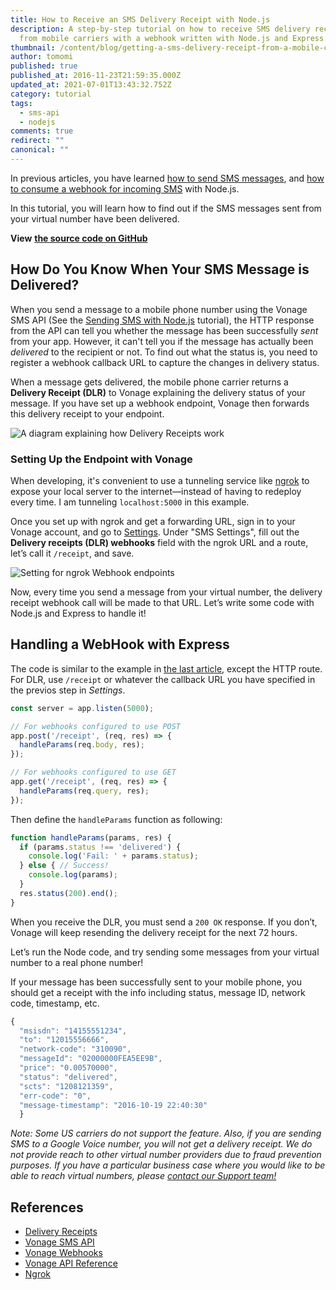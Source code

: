 ```yaml
---
title: How to Receive an SMS Delivery Receipt with Node.js
description: A step-by-step tutorial on how to receive SMS delivery receipts
  from mobile carriers with a webhook written with Node.js and Express.js
thumbnail: /content/blog/getting-a-sms-delivery-receipt-from-a-mobile-carrier-with-node-js-dr/sms-delivery-node.png
author: tomomi
published: true
published_at: 2016-11-23T21:59:35.000Z
updated_at: 2021-07-01T13:43:32.752Z
category: tutorial
tags:
  - sms-api
  - nodejs
comments: true
redirect: ""
canonical: ""
---
```

In previous articles, you have learned [how to send SMS messages](https://learn.vonage.com/blog/2016/10/19/how-to-send-sms-messages-with-node-js-and-express-dr/), and [how to consume a webhook for incoming SMS](https://learn.vonage.com/blog/2016/10/27/receive-sms-messages-node-js-express-dr/) with Node.js.  

In this tutorial, you will learn how to find out if the SMS messages sent from your virtual number have been delivered.

**View** **[the source code on GitHub](https://github.com/Vonage/vonage-node-code-snippets/blob/master/sms/dlr-express.js)**

## How Do You Know When Your SMS Message is Delivered?

When you send a message to a mobile phone number using the Vonage SMS API (See the [Sending SMS with Node.js](https://learn.vonage.com/blog/2016/10/19/how-to-send-sms-messages-with-node-js-and-express-dr/) tutorial), the HTTP response from the API can tell you whether the message has been successfully *sent* from your app. However, it can't tell you if the message has actually been *delivered* to the recipient or not. To find out what the status is, you need to register a webhook callback URL to capture the changes in delivery status.

When a message gets delivered, the mobile phone carrier returns a **Delivery Receipt (DLR)** to Vonage  explaining the delivery status of your message. If you have set up a webhook endpoint, Vonage then forwards this delivery receipt to your endpoint.

![A diagram explaining how Delivery Receipts work](/content/blog/how-to-receive-an-sms-delivery-receipt-with-node-js/diagram-dlr-vonage.png "A diagram explaining how Delivery Receipts work")

### Setting Up the Endpoint with Vonage

When developing, it's convenient to use a tunneling service like [ngrok](https://ngrok.com/) to expose your local server to the internet—instead of having to redeploy every time. I am tunneling `localhost:5000` in this example.

Once you set up with ngrok and get a forwarding URL, sign in to your Vonage account, and go to [Settings](https://dashboard.nexmo.com/settings). Under "SMS Settings", fill out the **Delivery receipts (DLR) webhooks** field with the ngrok URL and a route, let’s call it `/receipt`, and save.

![Setting for ngrok Webhook endpoints](/content/blog/how-to-receive-an-sms-delivery-receipt-with-node-js/webhook-delivery-endpoint.png "Setting for ngrok Webhook endpoints")

Now, every time you send a message from your virtual number, the delivery receipt webhook call will be made to that URL. Let’s write some code with Node.js and Express to handle it!

## Handling a WebHook with Express

The code is similar to the example in [the last article](https://learn.vonage.com/blog/2016/10/27/receive-sms-messages-node-js-express-dr/), except the HTTP route. For DLR, use `/receipt` or whatever the callback URL you have specified in the previos step in *Settings*.

```javascript
const server = app.listen(5000);

// For webhooks configured to use POST
app.post('/receipt', (req, res) => {
  handleParams(req.body, res);
});

// For webhooks configured to use GET
app.get('/receipt', (req, res) => {
  handleParams(req.query, res);
});
```

Then define the `handleParams` function as following:

```javascript
function handleParams(params, res) {
  if (params.status !== 'delivered') {
    console.log('Fail: ' + params.status);
  } else { // Success!
    console.log(params);
  }
  res.status(200).end();
}
```

When you receive the DLR, you must send a `200 OK` response. If you don’t, Vonage will keep resending the delivery receipt for the next 72 hours.

Let’s run the Node code, and try sending some messages from your virtual number to a real phone number! 

If your message has been successfully sent to your mobile phone, you should get a receipt with the info including status, message ID, network code, timestamp, etc.

```javascript
{
  "msisdn": "14155551234",
  "to": "12015556666",
  "network-code": "310090",
  "messageId": "02000000FEA5EE9B",
  "price": "0.00570000",
  "status": "delivered",
  "scts": "1208121359",
  "err-code": "0",
  "message-timestamp": "2016-10-19 22:40:30"
  }
```

*Note: Some US carriers do not support the feature. Also, if you are sending SMS to a Google Voice number, you will not get a delivery receipt. We do not provide reach to other virtual number providers due to fraud prevention purposes. If you have a particular business case where you would like to be able to reach virtual numbers, please [contact our Support team!](https://www.vonage.com/communications-apis/campaigns/contact-us/)*

## References

* [Delivery Receipts](https://developer.vonage.com/messaging/sms/guides/delivery-receipts)
* [Vonage SMS API](https://developer.vonage.com/messaging/sms/overview)
* [Vonage Webhooks](https://developer.vonage.com/concepts/guides/webhooks)
* [Vonage API Reference](https://developer.vonage.com/api/sms?theme=dark#delivery-receipt)
* [Ngrok](https://ngrok.com/)